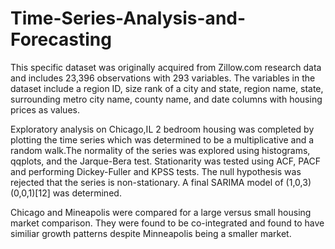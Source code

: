 # Time-Series-Analysis-and-Forecasting

This specific dataset was originally acquired from Zillow.com research data and includes 23,396 observations with 293 variables. The variables in the dataset include a region ID, size rank of a city and state, region name, state, surrounding metro city name, county name, and date columns with housing prices as values.

Exploratory analysis on Chicago,IL 2 bedroom housing was completed by plotting the time series which was determined to be a multiplicative and a random walk.The normality of the series was explored using histograms, qqplots, and the Jarque-Bera test. Stationarity was tested using ACF, PACF and performing Dickey-Fuller and KPSS tests. The null hypothesis was rejected that the series is non-stationary. A final SARIMA model of (1,0,3)(0,0,1)[12] was determined. 

Chicago and Mineapolis were compared for a large versus small housing market comparison. They were found to be co-integrated and found to have similiar growth patterns despite  Minneapolis being a smaller market.
